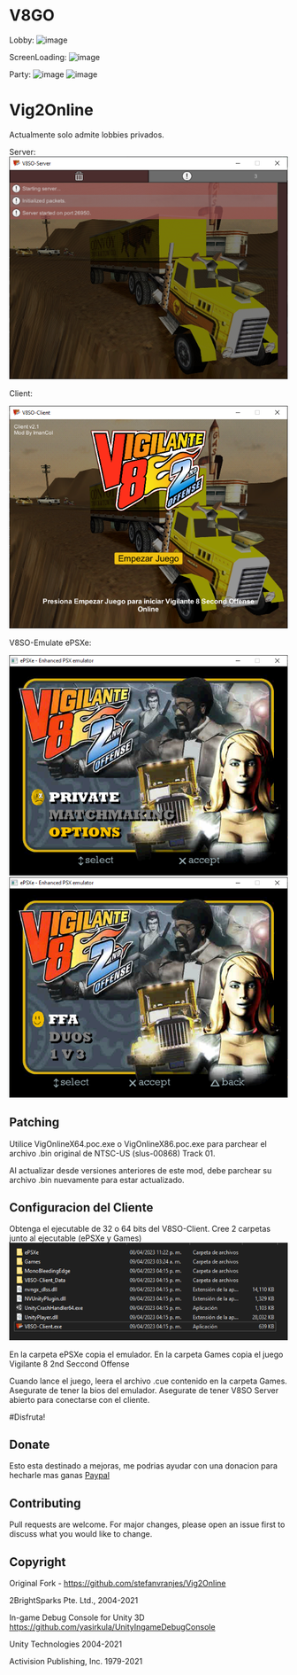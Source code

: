 # V8GO

Lobby:
![image](https://github.com/ImanCol/Vig2Online/assets/26169049/4faea668-2297-48b0-81a1-ef0bcbe28bde)

ScreenLoading:
![image](https://github.com/ImanCol/Vig2Online/assets/26169049/550b432f-c961-4955-8029-a1986b05740e)

Party:
![image](https://github.com/ImanCol/Vig2Online/assets/26169049/573378e0-b9f7-42f1-a915-1dc18dd578f8)
![image](https://github.com/ImanCol/Vig2Online/assets/26169049/91ca599b-71a3-4523-b819-3b948ce75b32)

# Vig2Online

Actualmente solo admite lobbies privados.

Server:
![image](Capture-V8SO-Server.png)

Client:

![image](Capture-V8SO-Client.png)

V8SO-Emulate ePSXe:

![image](Capture-V8SO-Emulator-1.png)
![image](Capture-V8SO-Emulator-2.png)

## Patching

Utilice VigOnlineX64.poc.exe o VigOnlineX86.poc.exe para parchear el archivo .bin original de NTSC-US (slus-00868) Track 01.

Al actualizar desde versiones anteriores de este mod, debe parchear su archivo .bin nuevamente para estar actualizado.


## Configuracion del Cliente

Obtenga el ejecutable de 32 o 64 bits del V8SO-Client. Cree 2 carpetas junto al ejecutable (ePSXe y Games)
![image](Capture-Config-1.png)

En la carpeta ePSXe copia el emulador. En la carpeta Games copia el juego Vigilante 8 2nd Seccond Offense

Cuando lance el juego, leera el archivo .cue contenido en la carpeta Games.
Asegurate de tener la bios del emulador.
Asegurate de tener V8SO Server abierto para conectarse con el cliente.

#Disfruta!

## Donate
Esto esta destinado a mejoras, me podrias ayudar con una donacion para hecharle mas ganas
[Paypal](paypal.me/imancol)

## Contributing
Pull requests are welcome. For major changes, please open an issue first to discuss what you would like to change.

## Copyright

Original Fork - https://github.com/stefanvranjes/Vig2Online

2BrightSparks Pte. Ltd., 2004-2021

In-game Debug Console for Unity 3D https://github.com/yasirkula/UnityIngameDebugConsole

Unity Technologies 2004-2021

Activision Publishing, Inc. 1979-2021

